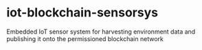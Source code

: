 # iot-blockchain-sensorsys
Embedded IoT sensor system for harvesting environment data and publishing it onto the permissioned blockchain network
